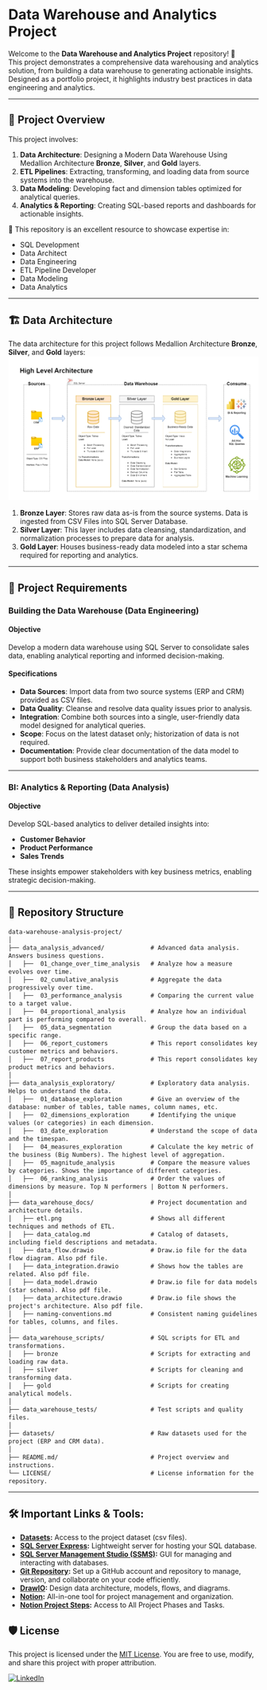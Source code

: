 
# Data Warehouse and Analytics Project

Welcome to the **Data Warehouse and Analytics Project** repository! 🚀  
This project demonstrates a comprehensive data warehousing and analytics solution, from building a data warehouse to generating actionable insights. Designed as a portfolio project, it highlights industry best practices in data engineering and analytics.

---

## 📖 Project Overview

This project involves:

1. **Data Architecture**: Designing a Modern Data Warehouse Using Medallion Architecture **Bronze**, **Silver**, and **Gold** layers.
2. **ETL Pipelines**: Extracting, transforming, and loading data from source systems into the warehouse.
3. **Data Modeling**: Developing fact and dimension tables optimized for analytical queries.
4. **Analytics & Reporting**: Creating SQL-based reports and dashboards for actionable insights.

🎯 This repository is an excellent resource to showcase expertise in:
- SQL Development
- Data Architect
- Data Engineering  
- ETL Pipeline Developer  
- Data Modeling  
- Data Analytics  

---

## 🏗️ Data Architecture

The data architecture for this project follows Medallion Architecture **Bronze**, **Silver**, and **Gold** layers:
![Data Architecture](data_warehouse_docs/data_warehouse_medallion_architecture.png)

1. **Bronze Layer**: Stores raw data as-is from the source systems. Data is ingested from CSV Files into SQL Server Database.
2. **Silver Layer**: This layer includes data cleansing, standardization, and normalization processes to prepare data for analysis.
3. **Gold Layer**: Houses business-ready data modeled into a star schema required for reporting and analytics.

---

## 🚀 Project Requirements

### Building the Data Warehouse (Data Engineering)

#### Objective
Develop a modern data warehouse using SQL Server to consolidate sales data, enabling analytical reporting and informed decision-making.

#### Specifications
- **Data Sources**: Import data from two source systems (ERP and CRM) provided as CSV files.
- **Data Quality**: Cleanse and resolve data quality issues prior to analysis.
- **Integration**: Combine both sources into a single, user-friendly data model designed for analytical queries.
- **Scope**: Focus on the latest dataset only; historization of data is not required.
- **Documentation**: Provide clear documentation of the data model to support both business stakeholders and analytics teams.

---

### BI: Analytics & Reporting (Data Analysis)

#### Objective
Develop SQL-based analytics to deliver detailed insights into:
- **Customer Behavior**
- **Product Performance**
- **Sales Trends**

These insights empower stakeholders with key business metrics, enabling strategic decision-making.  

---

## 📂 Repository Structure
```
data-warehouse-analysis-project/
│
├── data_analysis_advanced/             # Advanced data analysis. Answers business questions.
│   ├──  01_change_over_time_analysis   # Analyze how a measure evolves over time.
│   ├──  02_cumulative_analysis         # Aggregate the data progressively over time. 
│   ├──  03_performance_analysis        # Comparing the current value to a target value. 
│   ├──  04_proportional_analysis       # Analyze how an individual part is performing compared to overall.
│   ├──  05_data_segmentation           # Group the data based on a specific range.
│   ├──  06_report_customers            # This report consolidates key customer metrics and behaviors.
│   ├──  07_report_products             # This report consolidates key product metrics and behaviors.
│
├── data_analysis_exploratory/          # Exploratory data analysis. Helps to understand the data. 
│   ├──  01_database_exploration        # Give an overview of the database: number of tables, table names, column names, etc.
│   ├──  02_dimensions_exploration      # Identifying the unique values (or categories) in each dimension. 
│   ├──  03_date_exploration            # Understand the scope of data and the timespan.  
│   ├──  04_measures_exploration        # Calculate the key metric of the business (Big Numbers). The highest level of aggregation.
│   ├──  05_magnitude_analysis          # Compare the measure values by categories. Shows the importance of different categories. 
│   ├──  06_ranking_analysis            # Order the values of dimensions by measure. Top N performers | Bottom N performers.
│
├── data_warehouse_docs/                # Project documentation and architecture details.
│   ├── etl.png                         # Shows all different techniques and methods of ETL.
│   ├── data_catalog.md                 # Catalog of datasets, including field descriptions and metadata.
|   ├── data_flow.drawio                # Draw.io file for the data flow diagram. Also pdf file. 
|   ├── data_integration.drawio         # Shows how the tables are related. Also pdf file. 
│   ├── data_model.drawio               # Draw.io file for data models (star schema). Also pdf file. 
|   ├── data_architecture.drawio        # Draw.io file shows the project's architecture. Also pdf file. 
│   ├── naming-conventions.md           # Consistent naming guidelines for tables, columns, and files.
│
├── data_warehouse_scripts/             # SQL scripts for ETL and transformations.
│   ├── bronze                          # Scripts for extracting and loading raw data.
│   ├── silver                          # Scripts for cleaning and transforming data.
│   ├── gold                            # Scripts for creating analytical models.
│
├── data_warehouse_tests/               # Test scripts and quality files.
│
├── datasets/                           # Raw datasets used for the project (ERP and CRM data).
│                        
├── README.md/                          # Project overview and instructions.
└── LICENSE/                            # License information for the repository.
```
---

## 🛠️ Important Links & Tools:

- **[Datasets](datasets/):** Access to the project dataset (csv files).
- **[SQL Server Express](https://www.microsoft.com/en-us/sql-server/sql-server-downloads):** Lightweight server for hosting your SQL database.
- **[SQL Server Management Studio (SSMS)](https://learn.microsoft.com/en-us/sql/ssms/download-sql-server-management-studio-ssms?view=sql-server-ver16):** GUI for managing and interacting with databases.
- **[Git Repository](https://github.com/):** Set up a GitHub account and repository to manage, version, and collaborate on your code efficiently.
- **[DrawIO](https://www.drawio.com/):** Design data architecture, models, flows, and diagrams.
- **[Notion](https://www.notion.com/):** All-in-one tool for project management and organization.
- **[Notion Project Steps](https://thankful-pangolin-2ca.notion.site/SQL-Data-Warehouse-Project-16ed041640ef80489667cfe2f380b269?pvs=4):** Access to All Project Phases and Tasks.

## 🛡️ License

This project is licensed under the [MIT License](LICENSE). You are free to use, modify, and share this project with proper attribution.

[![LinkedIn](https://img.shields.io/badge/LinkedIn-0077B5?style=for-the-badge&logo=linkedin&logoColor=white)](https://www.linkedin.com/in/palocko/)

